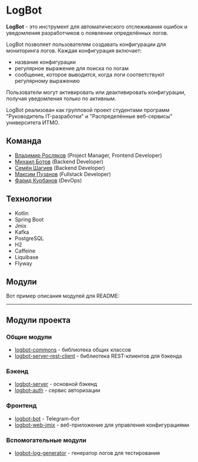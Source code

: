 # LogBot

**LogBot** - это инструмент для автоматического отслеживания ошибок и уведомления разработчиков о появлении определённых
логов.

LogBot позволяет пользователям создавать конфигурации для мониторинга логов. Каждая конфигурация включает:

* название конфигурации
* регулярное выражение для поиска по логам
* сообщение, которое выводится, когда логи соответствуют регулярному выражению

Пользователи могут активировать или деактивировать конфигурации, получая уведомления только по активным.

LogBot реализован как групповой проект студентами программ "Руководитель IT-разработки" и "Распределённые веб-сервисы"
университета ИТМО.

## Команда

* [Владимир Росляков](https://github.com/maxizenit) (Project Manager, Frontend Developer)
* [Михаил Ботов](https://github.com/MishaV1) (Backend Developer)
* [Семён Шагиев](https://github.com/GesuYaro) (Backend Developer)
* [Максим Пузанов](https://github.com/maxizenit) (Fullstack Developer)
* [Фарид Курбанов](https://github.com/farid03) (DevOps)

## Технологии

* Kotlin
* Spring Boot
* Jmix
* Kafka
* PostgreSQL
* H2
* Caffeine
* Liquibase
* Flyway

## Модули

Вот пример описания модулей для README:

---

## Модули проекта

### Общие модули

* [logbot-commons](./logbot-commons) - библиотека общих классов
* [logbot-server-rest-client](./logbot-server-rest-client) - библиотека REST-клиентов для бэкенда

### Бэкенд

* [logbot-server](./logbot-server) - основной бэкенд
* [logbot-auth](./logbot-auth) - сервис авторизации

### Фронтенд

* [logbot-bot](./logbot-bot) - Telegram-бот
* [logbot-web-jmix](./logbot-web-jmix) - веб-приложение для управления конфигурациями

### Вспомогательные модули

* [logbot-log-generator](./logbot-log-generator) - генератор логов для тестирования